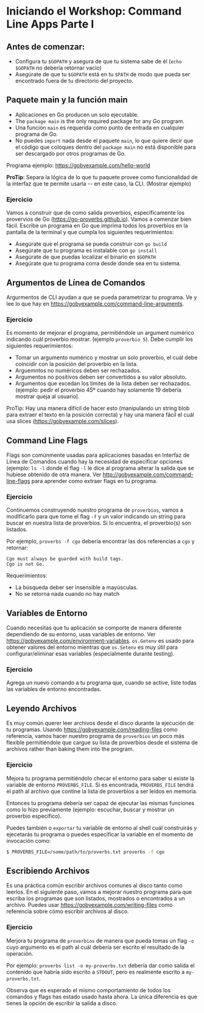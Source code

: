 # Iniciando el Workshop: Command Line Apps Parte I

## Antes de comenzar: 
* Configura tu `$GOPATH` y asegura de que tu sistema sabe de él (`echo $GOPATH` no debería retornar vacío)
* Asegúrate de que tu `$GOPATH` está en tu `$PATH` de modo que pueda ser encontrado fuera de tu directorio del proyecto.

## Paquete main y la función main
* Aplicaciones en Go producen un solo ejecutable.
* The `package main` is the only required package for any Go program.
* Una función `main` es requerida como punto de entrada en cualquier programa de Go.
* No puedes `import` nada desde el paquete `main`, lo que quiere decir que el código que coloques dentro del `package main` no está disponible para ser descargado por otros programas de Go.

Programa ejemplo: https://gobyexample.com/hello-world

**ProTip**: Separa la lógica de lo que tu paquete provee como funcionalidad  de la interfaz que te permite usarla -- en este caso, la CLI.
(Mostrar ejemplo)

### Ejercicio
Vamos a construir que de como salida proverbios, específicamente los provervios de Go (https://go-proverbs.github.io).
Vamos a comenzar bien fácil. Escribe un programa en Go que imprima todos los proverbios en la pantalla de la terminal y que cumpla los siguientes requerimientos: 

* Asegúrate que el programa se pueda construir con `go build`
* Asegúrate que tu programa es instalable con `go install`
* Asegúrate de que puedas localizar el binario en `$GOPATH`
* Asegúrate que tu programa corra desde donde sea en tu sistema.

## Argumentos de Línea de Comandos
Argurmentos de CLI ayudan a que se pueda parametrizar tu programa. Ve y lee lo que hay en https://gobyexample.com/command-line-arguments.

### Ejercicio
Es momento de mejorar el programa, permitiéndole un argument numérico indicando cuál proverbio mostrar. (ejemplo `proverbio 5`). Debe cumplir los siguientes requerimientos:

* Tomar un argumento numérico y mostrar un solo proverbio, el cuál debe coincidir con la posición del proverbio en la lista.
* Arguemntos no numéricos deben ser rechazados.
* Argumentos no positivos deben ser convertidos a su valor absoluto.
* Argumentos que excedan los límites de la lista deben ser rechazados. (ejemplo: pedir el proverbio 45º cuando hay solamente 19 debería mostrar queja al usuario).

ProTip: Hay una manera difícil de hacer esto (manipulando un string blob para extraer el texto en la posición correcta) y hay una manera fácil el cuál usa slices (https://gobyexample.com/slices). 

## Command Line Flags
Flags son comúnmente usadas para aplicaciones basadas en Interfaz de Línea de Comandos cuando hay la necesidad de especificar opciones (ejemplo: `ls -l` donde el flag `-l` le dice al programa alterar la salida que se hubiese obtenido de otra manera. Ver http://gobyexample.com/command-line-flags para aprender como extraer flags en tu programa.

### Ejercicio
Continuemos construyendo nuestro programa de `proverbios`, vamos a modificarlo para que tome el flag `-f` y un valor indicando un string para buscar en nuestra lista de proverbios. Si lo encuentra, el proverbio(s) son listados.

Por ejemplo, `proverbs -f cgo` debería encontrar las dos referencias a `cgo` y retornar:

```
Cgo must always be guarded with build tags.
Cgo is not Go.
```

Requerimientos:
* La búsqueda deber ser insensible a mayúsculas.
* No se retorna nada cuando no hay match

## Variables de Entorno
Cuando necesitas que tu aplicación se comporte de manera diferente dependiendo de su entorno, usas variables de entorno. Ver https://gobyexample.com/environment-variables. `os.Getenv` es usado para obtener valores del entorno mientras que `os.Setenv` es muy útil para configurar/eliminar esas variables (especialmente durante testing).

### Ejercicio
Agrega un nuevo comando a tu programa que, cuando se active, liste todas las variables de entorno encontradas.

## Leyendo Archivos
Es muy común querer leer archivos desde el disco durante la ejecución de tu programas. Usando https://gobyexample.com/reading-files como referencia, vamos hacer nuestro programa de `proverbios` un poco más flexible permitiéndole que cargue su lista de proverbios desde el sistema de archivos 
rather than baking them into the program.

### Ejercicio
Mejora tu programa permitiéndolo checar el entorno para saber si existe la variable de entorno `PROVERBS_FILE`. Si es encontrada, `PROVERBS_FILE` tendrá el path al archivo que contine la lista de proverbios a ser leídos en memoria.

Entonces tu programa debería ser capaz de ejecutar las mismas funciones como lo hizo previamente (ejemplo: escuchar, buscar y mostrar un proverbio específico).

Puedes también o `exportar` tu variable de entorno al shell cuál construirás y ejecetarás tu programa o puedes especificar la variable en el momento de invocación como:

```bash
$ PROVERBS_FILE=/some/path/to/proverbs.txt proverbs -f cgo
```

## Escribiendo Archivos
Es una práctica común escribir archivos comunes al disco tanto como leerlos. En el siguiente paso, vamos a mejorar nuestro programa para que escriba los programas que son listados, mostrados o encontrados a un archivo. Puedes usar https://gobyexample.com/writing-files como referencia sobre cómo escribir archivos al disco.

### Ejercicio
Merjora tu programa de `proverbios` de manera que pueda tomas un flag `-o` cuyo argumento es el path al cuál debería ser escrito el resultado de la operación.

Por ejemplo: `proverbs list -o my-proverbs.txt` debería dar como salida el contenido que habría sido escrito a `STDOUT`, pero es realmente escrito a `my-proverbs.txt`.

Observa que es esperado el mismo comportamiento de todos los comandos y flags has estado usado hasta ahora. La única diferencia es que tienes la opción de escribir la salida a disco.

